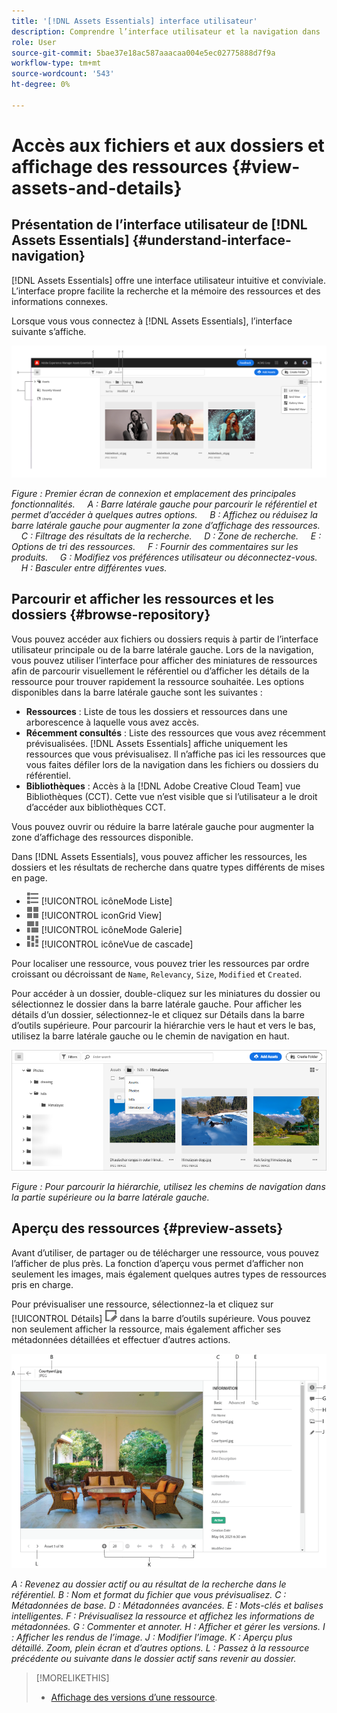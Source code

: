 ```yaml
---
title: '[!DNL Assets Essentials] interface utilisateur'
description: Comprendre l’interface utilisateur et la navigation dans  [!DNL Assets Essentials].
role: User
source-git-commit: 5bae37e18ac587aaacaa004e5ec02775888d7f9a
workflow-type: tm+mt
source-wordcount: '543'
ht-degree: 0%

---
```



# Accès aux fichiers et aux dossiers et affichage des ressources {#view-assets-and-details}

<!-- TBD: Give screenshots of all views with many assets. Zoom out to showcase how the thumbnails/tiles flow on the UI in different views. -->

<!-- TBD: The options in left sidebar may change. Shared with me and Shared by me are missing for now. Update this section as UI is updated. -->

## Présentation de l’interface utilisateur de [!DNL Assets Essentials] {#understand-interface-navigation}

[!DNL Assets Essentials] offre une interface utilisateur intuitive et conviviale. L’interface propre facilite la recherche et la mémoire des ressources et des informations connexes.

Lorsque vous vous connectez à [!DNL Assets Essentials], l’interface suivante s’affiche.

<!-- TBD: Update this screenshot. Remove top bar. Remove 2 labels from top bar. -->

![[!DNL Assets Essentials] interface utilisateur](assets/essentials-interface1.png)

*Figure : Premier écran de connexion et emplacement des principales fonctionnalités.*
     *A : Barre latérale gauche pour parcourir le référentiel et permet d’accéder à quelques autres options.*
     *B : Affichez ou réduisez la barre latérale gauche pour augmenter la zone d’affichage des ressources.*
     *C : Filtrage des résultats de la recherche.*
     *D : Zone de recherche.*
     *E : Options de tri des ressources.*
     *F : Fournir des commentaires sur les produits.*
     *G : Modifiez vos préférences utilisateur ou déconnectez-vous.*
     *H : Basculer entre différentes vues.*

<!-- TBD: Need an embedded video here with narration. It has to be hosted on MPC to be embeddable. -->

## Parcourir et afficher les ressources et les dossiers {#browse-repository}

Vous pouvez accéder aux fichiers ou dossiers requis à partir de l’interface utilisateur principale ou de la barre latérale gauche. Lors de la navigation, vous pouvez utiliser l’interface pour afficher des miniatures de ressources afin de parcourir visuellement le référentiel ou d’afficher les détails de la ressource pour trouver rapidement la ressource souhaitée. Les options disponibles dans la barre latérale gauche sont les suivantes :

* **Ressources** : Liste de tous les dossiers et ressources dans une arborescence à laquelle vous avez accès.
* **Récemment consultés** : Liste des ressources que vous avez récemment prévisualisées. [!DNL Assets Essentials] affiche uniquement les ressources que vous prévisualisez. Il n’affiche pas ici les ressources que vous faites défiler lors de la navigation dans les fichiers ou dossiers du référentiel.
* **Bibliothèques** : Accès à la  [!DNL Adobe Creative Cloud Team] vue Bibliothèques (CCT). Cette vue n’est visible que si l’utilisateur a le droit d’accéder aux bibliothèques CCT.

<!-- TBD: My Work Space shows task inbox and it is not visible on AEM Cloud Demos as of now. It is the source of truth server hence not documenting My Work Space option for now.
-->

Vous pouvez ouvrir ou réduire la barre latérale gauche pour augmenter la zone d’affichage des ressources disponible.

Dans [!DNL Assets Essentials], vous pouvez afficher les ressources, les dossiers et les résultats de recherche dans quatre types différents de mises en page.

* ![mode Liste ](assets/do-not-localize/list-view.png) [!UICONTROL icôneMode Liste]
* ![mode Grille ](assets/do-not-localize/grid-view.png) [!UICONTROL iconGrid View]
* ![vue de galerie ](assets/do-not-localize/gallery-view.png) [!UICONTROL icôneMode Galerie]
* ![vue de cascade ](assets/do-not-localize/waterfall-view.png) [!UICONTROL icôneVue de cascade]

Pour localiser une ressource, vous pouvez trier les ressources par ordre croissant ou décroissant de `Name`, `Relevancy`, `Size`, `Modified` et `Created`.

Pour accéder à un dossier, double-cliquez sur les miniatures du dossier ou sélectionnez le dossier dans la barre latérale gauche. Pour afficher les détails d’un dossier, sélectionnez-le et cliquez sur Détails dans la barre d’outils supérieure. Pour parcourir la hiérarchie vers le haut et vers le bas, utilisez la barre latérale gauche ou le chemin de navigation en haut.

![Parcourir les dossiers](assets/browsing-folders.png)

*Figure : Pour parcourir la hiérarchie, utilisez les chemins de navigation dans la partie supérieure ou la barre latérale gauche.*

## Aperçu des ressources {#preview-assets}

Avant d’utiliser, de partager ou de télécharger une ressource, vous pouvez l’afficher de plus près. La fonction d’aperçu vous permet d’afficher non seulement les images, mais également quelques autres types de ressources pris en charge.

Pour prévisualiser une ressource, sélectionnez-la et cliquez sur [!UICONTROL Détails] ![icône de détails](assets/do-not-localize/edit-in-icon.png) dans la barre d’outils supérieure. Vous pouvez non seulement afficher la ressource, mais également afficher ses métadonnées détaillées et effectuer d’autres actions.

![Aperçu d’une ressource](assets/preview-asset.png)

*A : Revenez au dossier actif ou au résultat de la recherche dans le référentiel.*
*B : Nom et format du fichier que vous prévisualisez.*
*C : Métadonnées de base.*
*D : Métadonnées avancées.*
*E : Mots-clés et balises intelligentes.*
*F : Prévisualisez la ressource et affichez les informations de métadonnées.*
*G : Commenter et annoter.*
*H : Afficher et gérer les versions.*
*I : Afficher les rendus de l’image.*
*J : Modifier l’image.*
*K : Aperçu plus détaillé. Zoom, plein écran et d’autres options.*
*L : Passez à la ressource précédente ou suivante dans le dossier actif sans revenir au dossier.*

<!-- TBD: Describe the options.

Explicitly previewed assets are displayed as recently viewed assets. Give screenshot of this.
Other use cases after previewing.

-->

>[!MORELIKETHIS]
>
>* [Affichage des versions d’une ressource](/help/manage-organize.md#view-versions).

